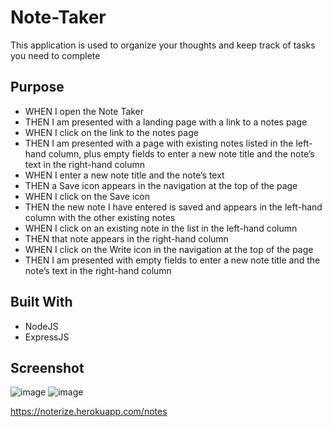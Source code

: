 # Note-Taker
This application is used to organize your thoughts and keep track of tasks you need to complete


## Purpose

- WHEN I open the Note Taker
- THEN I am presented with a landing page with a link to a notes page
- WHEN I click on the link to the notes page
- THEN I am presented with a page with existing notes listed in the left-hand column, plus empty fields to enter a new note title and the note’s text in the right-hand column
- WHEN I enter a new note title and the note’s text
- THEN a Save icon appears in the navigation at the top of the page
- WHEN I click on the Save icon
- THEN the new note I have entered is saved and appears in the left-hand column with the other existing notes
- WHEN I click on an existing note in the list in the left-hand column
- THEN that note appears in the right-hand column
- WHEN I click on the Write icon in the navigation at the top of the page
- THEN I am presented with empty fields to enter a new note title and the note’s text in the right-hand column



## Built With
* NodeJS
* ExpressJS


## Screenshot

![image](https://user-images.githubusercontent.com/104241247/189262603-feaaee24-3689-4a62-b0cf-8e55e1446fe9.png)
![image](https://user-images.githubusercontent.com/104241247/189263212-f40b68ef-637e-4339-9819-b3d742c2d280.png)




https://noterize.herokuapp.com/notes
